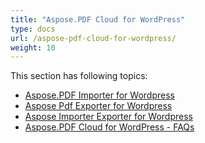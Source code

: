 ```yaml
---
title: "Aspose.PDF Cloud for WordPress"
type: docs
url: /aspose-pdf-cloud-for-wordpress/
weight: 10
---
```


This section has following topics:

- [Aspose.PDF Importer for Wordpress](/pdf/aspose-pdf-importer-for-wordpress/)
- [Aspose Pdf Exporter for Wordpress](/pdf/aspose-pdf-exporter-for-wordpress/)
- [Aspose Importer Exporter for Wordpress](/pdf/aspose-importer-exporter-for-wordpress/)
- [Aspose.PDF Cloud for WordPress - FAQs](/pdf/aspose-pdf-cloud-for-wordpress-faqs/)
